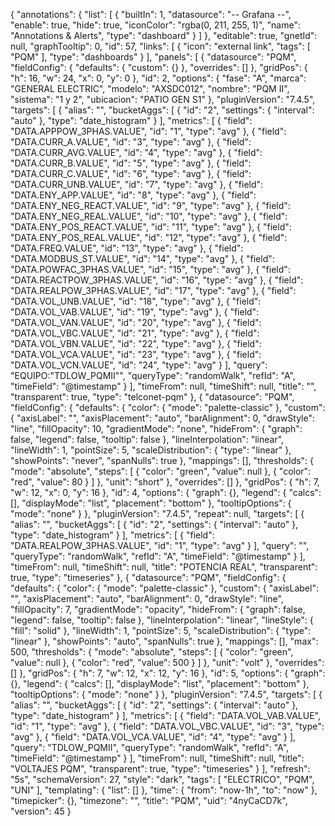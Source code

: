 {
  "annotations": {
    "list": [
      {
        "builtIn": 1,
        "datasource": "-- Grafana --",
        "enable": true,
        "hide": true,
        "iconColor": "rgba(0, 211, 255, 1)",
        "name": "Annotations & Alerts",
        "type": "dashboard"
      }
    ]
  },
  "editable": true,
  "gnetId": null,
  "graphTooltip": 0,
  "id": 57,
  "links": [
    {
      "icon": "external link",
      "tags": [
        "PQM"
      ],
      "type": "dashboards"
    }
  ],
  "panels": [
    {
      "datasource": "PQM",
      "fieldConfig": {
        "defaults": {
          "custom": {}
        },
        "overrides": []
      },
      "gridPos": {
        "h": 16,
        "w": 24,
        "x": 0,
        "y": 0
      },
      "id": 2,
      "options": {
        "fase": "A",
        "marca": "GENERAL ELECTRIC",
        "modelo": "AXSDC012",
        "nombre": "PQM II",
        "sistema": "1 y 2",
        "ubicacion": "PATIO GEN S1"
      },
      "pluginVersion": "7.4.5",
      "targets": [
        {
          "alias": "",
          "bucketAggs": [
            {
              "id": "2",
              "settings": {
                "interval": "auto"
              },
              "type": "date_histogram"
            }
          ],
          "metrics": [
            {
              "field": "DATA.APPPOW_3PHAS.VALUE",
              "id": "1",
              "type": "avg"
            },
            {
              "field": "DATA.CURR_A.VALUE",
              "id": "3",
              "type": "avg"
            },
            {
              "field": "DATA.CURR_AVG.VALUE",
              "id": "4",
              "type": "avg"
            },
            {
              "field": "DATA.CURR_B.VALUE",
              "id": "5",
              "type": "avg"
            },
            {
              "field": "DATA.CURR_C.VALUE",
              "id": "6",
              "type": "avg"
            },
            {
              "field": "DATA.CURR_UNB.VALUE",
              "id": "7",
              "type": "avg"
            },
            {
              "field": "DATA.ENY_APP.VALUE",
              "id": "8",
              "type": "avg"
            },
            {
              "field": "DATA.ENY_NEG_REACT.VALUE",
              "id": "9",
              "type": "avg"
            },
            {
              "field": "DATA.ENY_NEG_REAL.VALUE",
              "id": "10",
              "type": "avg"
            },
            {
              "field": "DATA.ENY_POS_REACT.VALUE",
              "id": "11",
              "type": "avg"
            },
            {
              "field": "DATA.ENY_POS_REAL.VALUE",
              "id": "12",
              "type": "avg"
            },
            {
              "field": "DATA.FREQ.VALUE",
              "id": "13",
              "type": "avg"
            },
            {
              "field": "DATA.MODBUS_ST.VALUE",
              "id": "14",
              "type": "avg"
            },
            {
              "field": "DATA.POWFAC_3PHAS.VALUE",
              "id": "15",
              "type": "avg"
            },
            {
              "field": "DATA.REACTPOW_3PHAS.VALUE",
              "id": "16",
              "type": "avg"
            },
            {
              "field": "DATA.REALPOW_3PHAS.VALUE",
              "id": "17",
              "type": "avg"
            },
            {
              "field": "DATA.VOL_UNB.VALUE",
              "id": "18",
              "type": "avg"
            },
            {
              "field": "DATA.VOL_VAB.VALUE",
              "id": "19",
              "type": "avg"
            },
            {
              "field": "DATA.VOL_VAN.VALUE",
              "id": "20",
              "type": "avg"
            },
            {
              "field": "DATA.VOL_VBC.VALUE",
              "id": "21",
              "type": "avg"
            },
            {
              "field": "DATA.VOL_VBN.VALUE",
              "id": "22",
              "type": "avg"
            },
            {
              "field": "DATA.VOL_VCA.VALUE",
              "id": "23",
              "type": "avg"
            },
            {
              "field": "DATA.VOL_VCN.VALUE",
              "id": "24",
              "type": "avg"
            }
          ],
          "query": "EQUIPO:\"TDLOW_PQMII\"",
          "queryType": "randomWalk",
          "refId": "A",
          "timeField": "@timestamp"
        }
      ],
      "timeFrom": null,
      "timeShift": null,
      "title": "",
      "transparent": true,
      "type": "telconet-pqm"
    },
    {
      "datasource": "PQM",
      "fieldConfig": {
        "defaults": {
          "color": {
            "mode": "palette-classic"
          },
          "custom": {
            "axisLabel": "",
            "axisPlacement": "auto",
            "barAlignment": 0,
            "drawStyle": "line",
            "fillOpacity": 10,
            "gradientMode": "none",
            "hideFrom": {
              "graph": false,
              "legend": false,
              "tooltip": false
            },
            "lineInterpolation": "linear",
            "lineWidth": 1,
            "pointSize": 5,
            "scaleDistribution": {
              "type": "linear"
            },
            "showPoints": "never",
            "spanNulls": true
          },
          "mappings": [],
          "thresholds": {
            "mode": "absolute",
            "steps": [
              {
                "color": "green",
                "value": null
              },
              {
                "color": "red",
                "value": 80
              }
            ]
          },
          "unit": "short"
        },
        "overrides": []
      },
      "gridPos": {
        "h": 7,
        "w": 12,
        "x": 0,
        "y": 16
      },
      "id": 4,
      "options": {
        "graph": {},
        "legend": {
          "calcs": [],
          "displayMode": "list",
          "placement": "bottom"
        },
        "tooltipOptions": {
          "mode": "none"
        }
      },
      "pluginVersion": "7.4.5",
      "repeat": null,
      "targets": [
        {
          "alias": "",
          "bucketAggs": [
            {
              "id": "2",
              "settings": {
                "interval": "auto"
              },
              "type": "date_histogram"
            }
          ],
          "metrics": [
            {
              "field": "DATA.REALPOW_3PHAS.VALUE",
              "id": "1",
              "type": "avg"
            }
          ],
          "query": "",
          "queryType": "randomWalk",
          "refId": "A",
          "timeField": "@timestamp"
        }
      ],
      "timeFrom": null,
      "timeShift": null,
      "title": "POTENCIA REAL",
      "transparent": true,
      "type": "timeseries"
    },
    {
      "datasource": "PQM",
      "fieldConfig": {
        "defaults": {
          "color": {
            "mode": "palette-classic"
          },
          "custom": {
            "axisLabel": "",
            "axisPlacement": "auto",
            "barAlignment": 0,
            "drawStyle": "line",
            "fillOpacity": 7,
            "gradientMode": "opacity",
            "hideFrom": {
              "graph": false,
              "legend": false,
              "tooltip": false
            },
            "lineInterpolation": "linear",
            "lineStyle": {
              "fill": "solid"
            },
            "lineWidth": 1,
            "pointSize": 5,
            "scaleDistribution": {
              "type": "linear"
            },
            "showPoints": "auto",
            "spanNulls": true
          },
          "mappings": [],
          "max": 500,
          "thresholds": {
            "mode": "absolute",
            "steps": [
              {
                "color": "green",
                "value": null
              },
              {
                "color": "red",
                "value": 500
              }
            ]
          },
          "unit": "volt"
        },
        "overrides": []
      },
      "gridPos": {
        "h": 7,
        "w": 12,
        "x": 12,
        "y": 16
      },
      "id": 5,
      "options": {
        "graph": {},
        "legend": {
          "calcs": [],
          "displayMode": "list",
          "placement": "bottom"
        },
        "tooltipOptions": {
          "mode": "none"
        }
      },
      "pluginVersion": "7.4.5",
      "targets": [
        {
          "alias": "",
          "bucketAggs": [
            {
              "id": "2",
              "settings": {
                "interval": "auto"
              },
              "type": "date_histogram"
            }
          ],
          "metrics": [
            {
              "field": "DATA.VOL_VAB.VALUE",
              "id": "1",
              "type": "avg"
            },
            {
              "field": "DATA.VOL_VBC.VALUE",
              "id": "3",
              "type": "avg"
            },
            {
              "field": "DATA.VOL_VCA.VALUE",
              "id": "4",
              "type": "avg"
            }
          ],
          "query": "TDLOW_PQMII",
          "queryType": "randomWalk",
          "refId": "A",
          "timeField": "@timestamp"
        }
      ],
      "timeFrom": null,
      "timeShift": null,
      "title": "VOLTAJES PQM",
      "transparent": true,
      "type": "timeseries"
    }
  ],
  "refresh": "5s",
  "schemaVersion": 27,
  "style": "dark",
  "tags": [
    "ELECTRICO",
    "PQM",
    "UNI"
  ],
  "templating": {
    "list": []
  },
  "time": {
    "from": "now-1h",
    "to": "now"
  },
  "timepicker": {},
  "timezone": "",
  "title": "PQM",
  "uid": "4nyCaCD7k",
  "version": 45
}